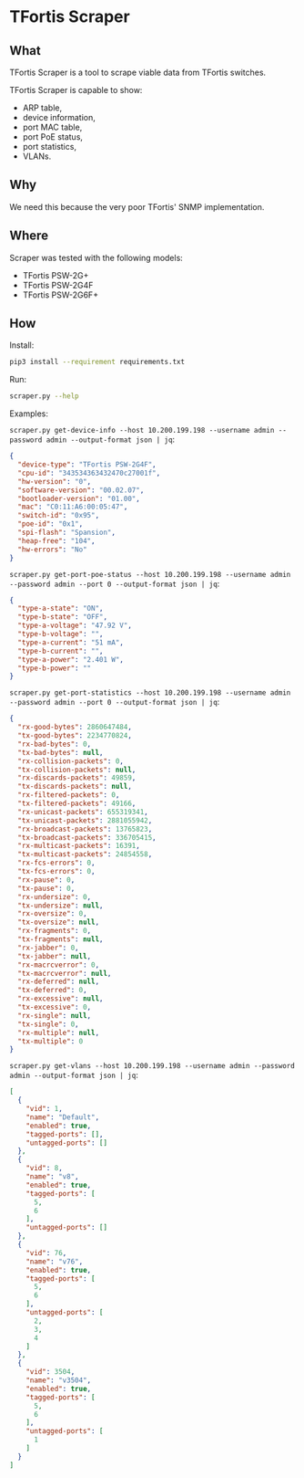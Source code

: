 # TFortis Scraper

## What

TFortis Scraper is a tool to scrape viable data from TFortis switches.

TFortis Scraper is capable to show:

- ARP table,
- device information,
- port MAC table,
- port PoE status,
- port statistics,
- VLANs.

## Why

We need this because the very poor TFortis' SNMP implementation.

## Where

Scraper was tested with the following  models:

- TFortis PSW-2G+
- TFortis PSW-2G4F
- TFortis PSW-2G6F+

## How

Install:

```bash
pip3 install --requirement requirements.txt
```

Run:

```bash
scraper.py --help
```

Examples:

`scraper.py get-device-info --host 10.200.199.198 --username admin --password admin --output-format json | jq`:

```json
{
  "device-type": "TFortis PSW-2G4F",
  "cpu-id": "343534363432470c27001f",
  "hw-version": "0",
  "software-version": "00.02.07",
  "bootloader-version": "01.00",
  "mac": "C0:11:A6:00:05:47",
  "switch-id": "0x95",
  "poe-id": "0x1",
  "spi-flash": "Spansion",
  "heap-free": "104",
  "hw-errors": "No"
}
```

`scraper.py get-port-poe-status --host 10.200.199.198 --username admin --password admin --port 0 --output-format json | jq`:

```json
{
  "type-a-state": "ON",
  "type-b-state": "OFF",
  "type-a-voltage": "47.92 V",
  "type-b-voltage": "",
  "type-a-current": "51 mA",
  "type-b-current": "",
  "type-a-power": "2.401 W",
  "type-b-power": ""
}
```

`scraper.py get-port-statistics --host 10.200.199.198 --username admin --password admin --port 0 --output-format json | jq`:

```json
{
  "rx-good-bytes": 2860647484,
  "tx-good-bytes": 2234770824,
  "rx-bad-bytes": 0,
  "tx-bad-bytes": null,
  "rx-collision-packets": 0,
  "tx-collision-packets": null,
  "rx-discards-packets": 49859,
  "tx-discards-packets": null,
  "rx-filtered-packets": 0,
  "tx-filtered-packets": 49166,
  "rx-unicast-packets": 655319341,
  "tx-unicast-packets": 2881055942,
  "rx-broadcast-packets": 13765823,
  "tx-broadcast-packets": 336705415,
  "rx-multicast-packets": 16391,
  "tx-multicast-packets": 24854558,
  "rx-fcs-errors": 0,
  "tx-fcs-errors": 0,
  "rx-pause": 0,
  "tx-pause": 0,
  "rx-undersize": 0,
  "tx-undersize": null,
  "rx-oversize": 0,
  "tx-oversize": null,
  "rx-fragments": 0,
  "tx-fragments": null,
  "rx-jabber": 0,
  "tx-jabber": null,
  "rx-macrcverror": 0,
  "tx-macrcverror": null,
  "rx-deferred": null,
  "tx-deferred": 0,
  "rx-excessive": null,
  "tx-excessive": 0,
  "rx-single": null,
  "tx-single": 0,
  "rx-multiple": null,
  "tx-multiple": 0
}
```

`scraper.py get-vlans --host 10.200.199.198 --username admin --password admin --output-format json | jq`:

```json
[
  {
    "vid": 1,
    "name": "Default",
    "enabled": true,
    "tagged-ports": [],
    "untagged-ports": []
  },
  {
    "vid": 8,
    "name": "v8",
    "enabled": true,
    "tagged-ports": [
      5,
      6
    ],
    "untagged-ports": []
  },
  {
    "vid": 76,
    "name": "v76",
    "enabled": true,
    "tagged-ports": [
      5,
      6
    ],
    "untagged-ports": [
      2,
      3,
      4
    ]
  },
  {
    "vid": 3504,
    "name": "v3504",
    "enabled": true,
    "tagged-ports": [
      5,
      6
    ],
    "untagged-ports": [
      1
    ]
  }
]
```
